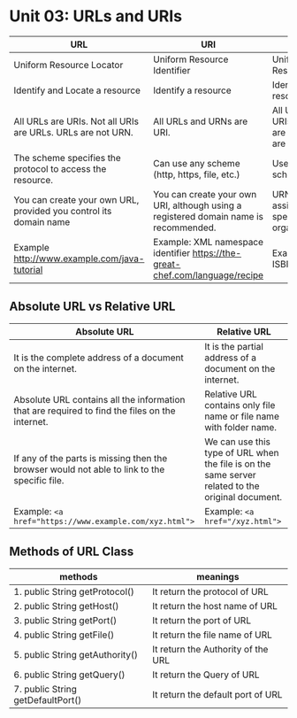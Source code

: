 # Unit 03: URLs and URIs

| URL | URI | URN |
| --- | --- | --- |
| Uniform Resource Locator | Uniform Resource Identifier | Uniform Resource Name |
| Identify and Locate a resource | Identify a resource | Identify a resource |
| All URLs are URIs. Not all URIs are URLs. URLs are not URN. | All URLs and URNs are URI.  | All URNs are URIs. Not all URIs are URNs. URNs are not URls. |
| The scheme specifies the protocol to access the resource. | Can use any scheme (http, https, file, etc.) | Use the URN scheme |
| You can create your own URL, provided you control its domain name | You can create your own URI, although using a registered domain name is recommended. | URNs are usually assigned by a specific standard organization |
| Example http://www.example.com/java-tutorial | Example: XML namespace identifier https://the-great-chef.com/language/recipe| Example - urn: ISBN:123456789 |

## Absolute URL vs Relative URL

| Absolute URL | Relative URL |
| --- | --- |
| It is the complete address of a document on the internet. | It is the partial address of a document on the internet. |
| Absolute URL contains all the information that are required to find the files on the internet.  | Relative URL contains only file name or file name with folder name. |
| If any of the parts is missing then the browser would not able to link to the specific file. | We can use this type of URL when the file is on the same server related to the original document. |
| Example: ```<a href="https://www.example.com/xyz.html">``` | Example: ```<a href="/xyz.html">``` |

## Methods of URL Class

| methods | meanings |
| --- | --- |
|1. public String getProtocol()   | It return the protocol of URL |
|2. public String getHost()       | It return the host name of URL |
|3. public String getPort()       | It return the port of URL |
|4. public String getFile()       | It return the file name of URL |
|5. public String getAuthority()  | It return the Authority of the URL |
|6. public String getQuery()      | It return the Query of URL |
|7. public String getDefaultPort()| It return the default port of URL |
